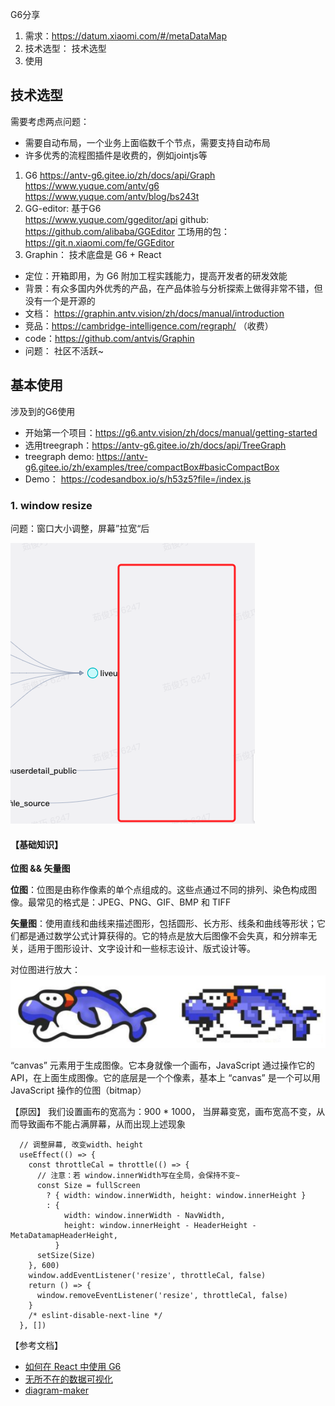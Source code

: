 G6分享
1. 需求：https://datum.xiaomi.com/#/metaDataMap
2. 技术选型： 技术选型 
3. 使用

## 技术选型
需要考虑两点问题：
- 需要自动布局，一个业务上面临数千个节点，需要支持自动布局
- 许多优秀的流程图插件是收费的，例如jointjs等
1. G6
https://antv-g6.gitee.io/zh/docs/api/Graph
https://www.yuque.com/antv/g6
https://www.yuque.com/antv/blog/bs243t
2. GG-editor: 基于G6  
https://www.yuque.com/ggeditor/api
github: https://github.com/alibaba/GGEditor
    工场用的包： https://git.n.xiaomi.com/fe/GGEditor
3. Graphin： 技术底盘是 G6 + React
- 定位：开箱即用，为 G6 附加工程实践能力，提高开发者的研发效能
- 背景：有众多国内外优秀的产品，在产品体验与分析探索上做得非常不错，但没有一个是开源的
- 文档： https://graphin.antv.vision/zh/docs/manual/introduction
- 竞品：https://cambridge-intelligence.com/regraph/ （收费）
- code：https://github.com/antvis/Graphin
- 问题： 社区不活跃~

## 基本使用
涉及到的G6使用 
- 开始第一个项目：https://g6.antv.vision/zh/docs/manual/getting-started
- 选用treegraph：https://antv-g6.gitee.io/zh/docs/api/TreeGraph
- treegraph demo: https://antv-g6.gitee.io/zh/examples/tree/compactBox#basicCompactBox
- Demo： https://codesandbox.io/s/h53z5?file=/index.js


### 1. window resize
问题：窗口大小调整，屏幕”拉宽“后

<img src="./assets/graph.png">

#### 【基础知识】

**位图 && 矢量图**

**位图**：位图是由称作像素的单个点组成的。这些点通过不同的排列、染色构成图像。最常见的格式是：JPEG、PNG、GIF、BMP 和 TIFF

**矢量图**：使用直线和曲线来描述图形，包括圆形、长方形、线条和曲线等形状；它们都是通过数学公式计算获得的。它的特点是放大后图像不会失真，和分辨率无关，适用于图形设计、文字设计和一些标志设计、版式设计等。

对位图进行放大：
<img src="./assets/image.png">

“canvas” 元素用于生成图像。它本身就像一个画布，JavaScript 通过操作它的 API，在上面生成图像。它的底层是一个个像素，基本上 “canvas” 是一个可以用 JavaScript 操作的位图（bitmap）

【原因】
我们设置画布的宽高为：900 * 1000， 当屏幕变宽，画布宽高不变，从而导致画布不能占满屏幕，从而出现上述现象
```
  // 调整屏幕, 改变width、height
  useEffect(() => {
    const throttleCal = throttle(() => {
      // 注意：若 window.innerWidth写在全局，会保持不变~
      const Size = fullScreen
        ? { width: window.innerWidth, height: window.innerHeight }
        : {
            width: window.innerWidth - NavWidth,
            height: window.innerHeight - HeaderHeight - MetaDatamapHeaderHeight,
          }
      setSize(Size)
    }, 600)
    window.addEventListener('resize', throttleCal, false)
    return () => {
      window.removeEventListener('resize', throttleCal, false)
    }
    /* eslint-disable-next-line */
  }, [])
```

【参考文档】
- [如何在 React 中使用 G6](https://www.yuque.com/antv/g6-blog/vtugwp)
- [无所不在的数据可视化](https://www.yuque.com/mo-college/beginner-tutorial/uvaiu2)
- [diagram-maker](https://github.com/awslabs/diagram-maker)
